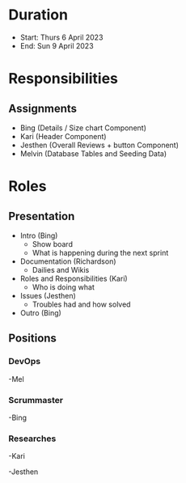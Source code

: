 # Duration
  - Start: Thurs 6 April 2023
  - End: Sun 9 April 2023

# Responsibilities 
## Assignments
 - Bing (Details / Size chart Component)
 - Kari (Header Component)
 - Jesthen (Overall Reviews + button Component)
 - Melvin (Database Tables and Seeding Data)
# Roles
## Presentation
- Intro (Bing)
  - Show board
  - What is happening during the next sprint
- Documentation (Richardson)
  - Dailies and Wikis
- Roles and Responsibilities (Kari)
  - Who is doing what
- Issues (Jesthen)
  - Troubles had and how solved
- Outro (Bing)

## Positions
### DevOps
-Mel
### Scrummaster
-Bing
### Researches
-Kari 

-Jesthen